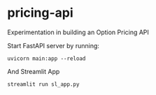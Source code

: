 # pricing-api
Experimentation in building an Option Pricing API

Start FastAPI server by running:
```
uvicorn main:app --reload
```

And Streamlit App
```
streamlit run sl_app.py
```
